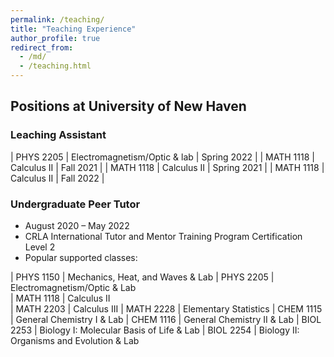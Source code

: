 ```yaml
---
permalink: /teaching/
title: "Teaching Experience"
author_profile: true
redirect_from: 
  - /md/
  - /teaching.html
---
```


## Positions at University of New Haven

### Leaching Assistant

| PHYS 2205    | Electromagnetism/Optic & lab | Spring 2022 |
| MATH 1118    | Calculus II                  | Fall   2021 |
| MATH 1118    | Calculus II                  | Spring 2021 |
| MATH 1118    | Calculus II                  | Fall   2022 |



### Undergraduate Peer Tutor
*   August 2020 – May 2022
*   CRLA International Tutor and Mentor Training Program Certification Level 2
*   Popular supported classes:

| PHYS 1150    | Mechanics, Heat, and Waves & Lab
| PHYS 2205    | Electromagnetism/Optic & Lab                 
| MATH 1118    | Calculus II                     
| MATH 2203    | Calculus III
| MATH 2228    | Elementary Statistics 
| CHEM 1115    | General Chemistry I & Lab
| CHEM 1116    | General Chemistry II & Lab
| BIOL 2253    | Biology I: Molecular Basis of Life & Lab
| BIOL 2254    | Biology II: Organisms and Evolution & Lab
